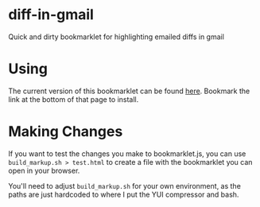 # diff-in-gmail
Quick and dirty bookmarklet for highlighting emailed diffs in gmail

Using
=====

The current version of this bookmarklet can be found [here](http://www.sterbinsoftware.com/diff-in-gmail.html).  Bookmark the link at the bottom of that page to install.

Making Changes
==============

If you want to test the changes you make to bookmarklet.js, you can use `build_markup.sh > test.html` to create a file with the bookmarklet you can open in your browser.

You'll need to adjust `build_markup.sh` for your own environment, as the paths are just hardcoded to where I put the YUI compressor and bash.


